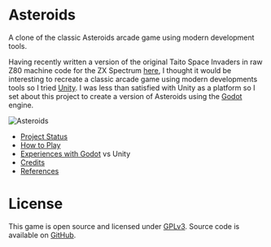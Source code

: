 # Asteroids

A clone of the classic Asteroids arcade game using modern development tools.

Having recently written a version of the original Taito Space Invaders in raw Z80 machine code for the ZX Spectrum [here](https://github.com/skagra/space-invaders), 
I thought it would be interesting to recreate a classic arcade game using modern developments tools so I tried [Unity](https://unity.com/). I was less than satisfied with
Unity as a platform so I set about this project to create a version of Asteroids using the [Godot](https://godotengine.org/) engine.

![Asteroids](docs/Animation.gif)

* [Project Status](docs/status.md)
* [How to Play](docs/controls.md)
* [Experiences with Godot](docs/gadot.md) vs Unity 
* [Credits](docs/credits.md)
* [References](docs/references.md)

# License

This game is open source and licensed under [GPLv3](LICENSE).  Source code is available on [GitHub](https://github.com/skagra/gasteroids).
